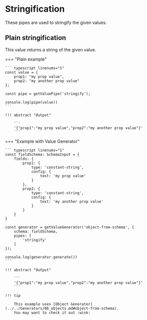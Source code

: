 # Stringification

These pipes are used to stringify the given values.


## Plain stringification

This value returns a string of the given value.

=== "Plain example"

    ``` typescript linenums="1"
    const value = {
        prop1: "my prop value",
        prop2: "my another prop value"
    };
    
    const pipe = getValuePipe('stringify');

    console.log(pipe(value))
    ```

    !!! abstract "Output"
        
        ```
        '{"prop1":"my prop value","prop2":"my another prop value"}'
        ```

=== "Example with Value Generator"

    ``` typescript linenums="1"
    const fieldSchema: SchemaInput = {
        fields: {
            prop1: {
                type: 'constant-string',
                config: {
                    text: 'my prop value'
                }
            },
            prop2: {
                type: 'constant-string',
                config: {
                    text: 'my another prop value'
                }
            }
        }
    }

    const generator = getValueGenerator('object-from-schema', {
        schema: fieldSchema,
        pipes: [
            'stringify'
        ]
    });
    
    console.log(generator.generate())
    ```

    !!! abstract "Output"
        
        ```
        '{"prop1":"my prop value","prop2":"my another prop value"}'
        ```
    
    !!! tip
    
        This example uses [Object Generator](../../Generators/06_objects.md#object-from-schema).
        You may want to check it out :wink:
